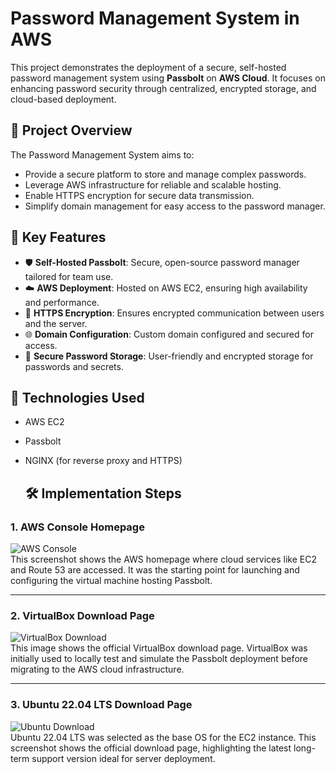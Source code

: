 # Password Management System in AWS 

This project demonstrates the deployment of a secure, self-hosted password management system using **Passbolt** on **AWS Cloud**. It focuses on enhancing password security through centralized, encrypted storage, and cloud-based deployment.

## 🔐 Project Overview

The Password Management System aims to:
- Provide a secure platform to store and manage complex passwords.
- Leverage AWS infrastructure for reliable and scalable hosting.
- Enable HTTPS encryption for secure data transmission.
- Simplify domain management for easy access to the password manager.

## 🚀 Key Features

- 🛡️ **Self-Hosted Passbolt**: Secure, open-source password manager tailored for team use.
- ☁️ **AWS Deployment**: Hosted on AWS EC2, ensuring high availability and performance.
- 🔐 **HTTPS Encryption**: Ensures encrypted communication between users and the server.
- 🌐 **Domain Configuration**: Custom domain configured and secured for access.
- 🔏 **Secure Password Storage**: User-friendly and encrypted storage for passwords and secrets.

## 🧰 Technologies Used

- AWS EC2
- Passbolt
- NGINX (for reverse proxy and HTTPS)

  ## 🛠️ Implementation Steps

### 1. AWS Console Homepage  
![AWS Console](images/aws_homepage.png)  
This screenshot shows the AWS homepage where cloud services like EC2 and Route 53 are accessed. It was the starting point for launching and configuring the virtual machine hosting Passbolt.

---

### 2. VirtualBox Download Page  
![VirtualBox Download](images/virtualbox_download.png)  
This image shows the official VirtualBox download page. VirtualBox was initially used to locally test and simulate the Passbolt deployment before migrating to the AWS cloud infrastructure.

---

### 3. Ubuntu 22.04 LTS Download Page  
![Ubuntu Download](images/ubuntu_download.png)  
Ubuntu 22.04 LTS was selected as the base OS for the EC2 instance. This screenshot shows the official download page, highlighting the latest long-term support version ideal for server deployment.
